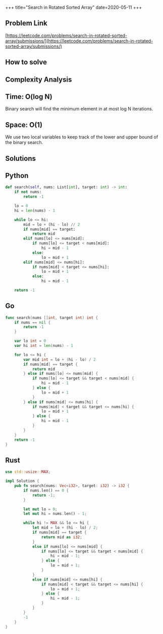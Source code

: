 +++
title="Search in Rotated Sorted Array"
date=2020-05-11
+++

## Problem Link

[https://leetcode.com/problems/search-in-rotated-sorted-array/submissions/](https://leetcode.com/problems/search-in-rotated-sorted-array/submissions/)

## How to solve

## Complexity Analysis

## Time: O(log N)

Binary search will find the minimum element in at most log N iterations.

## Space: O(1)

We use two local variables to keep track of the lower and upper bound of the binary search.

## Solutions

## Python

``` python
def search(self, nums: List[int], target: int) -> int:
    if not nums:
        return -1

    lo = 0
    hi = len(nums) - 1

    while lo <= hi:
        mid = lo + (hi - lo) // 2
        if nums[mid] == target:
            return mid
        elif nums[lo] <= nums[mid]:
            if nums[lo] <= target < nums[mid]:
                hi = mid - 1
            else:
                lo = mid + 1
        elif nums[mid] <= nums[hi]:
            if nums[mid] < target <= nums[hi]:
                lo = mid + 1
            else:
                hi = mid - 1

    return -1
```

## Go

``` go
func search(nums []int, target int) int {
    if nums == nil {
        return -1
    }

    var lo int = 0
    var hi int = len(nums) - 1

    for lo <= hi {
        var mid int = lo + (hi - lo) / 2
        if nums[mid] == target {
            return mid
        } else if nums[lo] <= nums[mid] {
            if nums[lo] <= target && target < nums[mid] {
                hi = mid - 1
            } else {
                lo = mid + 1
            }
        } else if nums[mid] <= nums[hi] {
            if nums[mid] < target && target <= nums[hi] {
                lo = mid + 1
            } else {
                hi = mid - 1
            }
        }
    }
    return -1
}
```

## Rust

``` rust
use std::usize::MAX;

impl Solution {
    pub fn search(nums: Vec<i32>, target: i32) -> i32 {
        if nums.len() == 0 {
            return -1;
        }

        let mut lo = 0;
        let mut hi = nums.len() - 1;

        while hi != MAX && lo <= hi {
            let mid = lo + (hi - lo) / 2;
            if nums[mid] == target {
                return mid as i32;
            } 
            else if nums[lo] <= nums[mid] {
                if nums[lo] <= target && target < nums[mid] {
                    hi = mid - 1;
                } else {
                    lo = mid + 1;
                }
            }
            else if nums[mid] <= nums[hi] {
                if nums[mid] < target && target <= nums[hi] {
                    lo = mid + 1;
                } else {
                    hi = mid - 1;
                }
            }
        } 
        -1
    }
}
```
